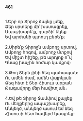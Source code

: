 **461**

\
1.Երբ որ Տիրոջ ձայնը լսեք,\
Ձեր սրտերը մի՛ խստացրեք,\
Ապաշխարե՛ք, դարձի՛ եկեք\
Եվ արժանի պտուղ բերե՛ք։\
\
2.Սիրե՛ք Տիրոջն ամբողջ սրտով,\
Ամբողջ հոգով, ամբողջ մտքով\
Եվ միշտ հիշեք, թե արդյոք ո՞վ\
Գնաց խաչին հոժար կամքով։\
\
3.Թող Տերն լինի ձեզ պահապան:\
Ու ամեն ժամ, ամեն վայրկյան\
Ձեզ հետ է Տեր Հիսուս արքան\
Թագավորը մեր հավիտյան։\
\
4.Եվ թե Տիրոջ ճամփով քայլեք\
Ու մեղքերից ապաշխարեք,\
Անկեղծ, անկեղծ ասում եմ ձեզ\
Հիսուսի հետ հավերժ կապրեք։
